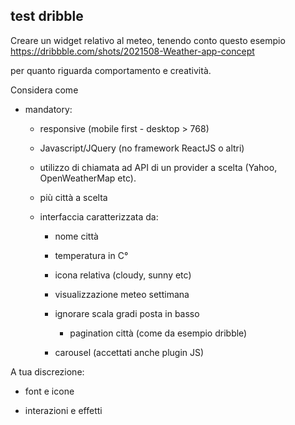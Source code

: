 test dribble
-----------

Creare un widget relativo al meteo, tenendo conto questo esempio https://dribbble.com/shots/2021508-Weather-app-concept

per quanto riguarda comportamento e creatività.



Considera come

- mandatory:

  - responsive (mobile first - desktop > 768)

  - Javascript/JQuery (no framework ReactJS o altri)

  - utilizzo di chiamata ad API di un provider a scelta (Yahoo, OpenWeatherMap etc).

  - più città a scelta

  - interfaccia caratterizzata da:

    - nome città

    - temperatura in C°

    - icona relativa (cloudy, sunny etc)

    - visualizzazione meteo settimana

    - ignorare scala gradi posta in basso

        - pagination città (come da esempio dribble)

    - carousel (accettati anche plugin JS)



A tua discrezione:

- font e icone

- interazioni e effetti


